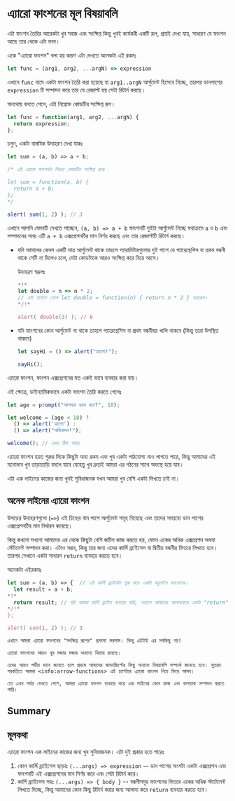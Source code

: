 # এ্যারো ফাংশনের মূল বিষয়াবলি

এটা ফাংশন তৈরির আরেকটা খুব সহজ এবং সংক্ষিপ্ত কিন্তু খুবই কার্যকরী একটি রূপ, প্রায়ই দেখা যায়, সাধারণ যে ফাংশন আছে তার থেকে এটা ভাল।


একে "এ্যারো ফাংশন" বলা হয় কারণ এটা দেখতে অনেকটা এই রকমঃ

```js
let func = (arg1, arg2, ...argN) => expression
```

এখানে `func` নামে একটা ফাংশন তৈরি করা হয়েছে যা `arg1..argN` আর্গুমেন্ট হিসেবে নিচ্ছে, তারপর ডানপাশের `expression` টি সম্পাদন করে তার যে রেজাল্ট হয় সেটা রিটার্ন করছে।

অন্যথায় বলতে গেলে, এটা নিম্নোক্ত কোডটির সংক্ষিপ্ত রূপ।

```js
let func = function(arg1, arg2, ...argN) {
  return expression;
};
```

চলুন, একটা বাস্তবিক উদাহরণ দেখা যাকঃ

```js run
let sum = (a, b) => a + b;

/* এই এ্যারো ফাংশনটা নিচের কোডটির সংক্ষিপ্ত রূপঃ

let sum = function(a, b) {
  return a + b;
};
*/

alert( sum(1, 2) ); // 3
```

এখানে আপনি যেমনটি দেখতে পাচ্ছেন, `(a, b) => a + b` ফাংশনটি দুইটা আর্গুমেন্ট নিচ্ছে যথাক্রমে `a` ও `b` এবং সম্পাদনের সময় এটি `a + b` এক্সপ্রেশনটির মান নির্ণয় করছে এবং তার রেজাল্টটি রিটার্ন করছে। 

- যদি আমাদের কেবল একটি মাত্র আর্গুমেন্ট থাকে তাহলে প্যারামিটারগুলোর দুই পাশে যে প্যারেন্থেসিস বা প্রথম বন্ধনী থাকে সেটি না দিলেও চলে, যেটা কোডটাকে আরও সংক্ষিপ্ত করে নিয়ে আসে। 

    উদাহরণ স্বরূপঃ

    ```js run
    *!*
    let double = n => n * 2;
    // এটা বলেতে গেলে let double = function(n) { return n * 2 } অন্যরূপ।  
    */!*

    alert( double(3) ); // 6
    ```

- যদি ফাংশনের কোন আর্গুমেন্ট না থাকে তাহলে প্যারেন্থেসিস বা প্রথম বন্ধনীদ্বয় খালি থাকবে (কিন্তু তারা উপস্থিত থাকবে)  

    ```js run
    let sayHi = () => alert("হ্যালো!");

    sayHi();
    ```

এ্যারো ফাংশন, ফাংশন এক্সপ্রেশনের মত একই ভাবে ব্যবহার করা যায়। 

এই ক্ষেত্রে, ডাইন্যামিকভাবে একটা ফাংশন তৈরি করতে গেলেঃ 

```js run
let age = prompt("আপনার বয়স কত?", 18);

let welcome = (age < 18) ?
  () => alert('হ্যালো') :
  () => alert("অভিবাদন!");

welcome(); // এখন ঠিক আছে
```

এ্যারো ফাংশন হয়ত শুরুর দিকে কিছুটা অন্য রকম এবং খুব একটা পাঠযোগ্য নাও লাগতে পারে, কিন্তু আমাদের এই মনোভাব খুব তাড়াতাড়ি বদলে যাবে যেহেতু খুব দ্রুতই আমরা এর গঠনের সাথে অভ্যস্থ হয়ে যাব।

এটা এক লাইনের কাজের জন্য খুবই সুবিধাজনক যখন আমরা খুব বেশি একটা লিখতে চাই না। 

## অনেক লাইনের এ্যারো ফাংশন

উপড়ের উদাহরণগুলো (`=>`) এই চিহ্নের বাম পাশে আর্গুমেন্ট সমূহ নিয়েছে এবং তাদের সাহায্যে ডান পাশের এক্সপ্রেশনটির মান নির্ধারন করেছে।

কিন্তু কখনো সখনো আমাদের এর থেকে কিছুটা বেশি জটিল কাজ করতে হয়, যেমন একের অধিক এক্সপ্রেশন অথবা স্টেটমেন্ট সম্পাদন করা। এটাও সম্ভব, কিন্তু তার জন্য এদের কার্লি ব্র্যাইসেস বা দ্বিতীয় বন্ধনীর ভিতরে লিখতে হবে। তারপর সেখানে একটা সাধারন `return` ব্যবহার করতে হবে।

অনেকটা এইরকমঃ

```js run
let sum = (a, b) => {  // এই কার্লি ব্র্যাইসটা শুরু করে একটা বহুলাইন ফাংশনের।
  let result = a + b;
*!*
  return result; // যদি আমরা কার্লি ব্র্যাইস ব্যবহার করি, তাহলে আমাদের আলাদাকরে একটা "return" ব্যবহার করা লাগবে। 
*/!*
};

alert( sum(1, 2) ); // 3
```

```smart header="More to come"
এখানে আমরা এ্যারো ফাংশনের "সংক্ষিপ্ত রূপের" প্রশংসা করলাম। কিন্তু এইটাই এর সবকিছু নয়! 

এ্যারো ফাংশনের আরও খুব মজার মজার অন্যান্য ফিচার রয়েছে।

এদের আরও গভীর ভাবে জানতে হলে প্রথমে আমাদের জাভাস্ক্রিপ্টের কিছু অন্যান্য বিষয়াবলি সম্পর্কে জানতে হবে। সুতরাং পরবর্তিতে আমরা <info:arrow-functions> এই চ্যাপ্টারে এ্যারো ফাংশন নিয়ে ফিরে আসব।

তো এখন পর্যন্ত দেখতে গেলে, আমরা এ্যারো ফাংশন ব্যবহার করে এক লাইনের কোন কাজ এবং কলব্যাক সম্পাদন করতে পারি। 
```

## Summary
## মূলকথা

এ্যারো ফাংশন এক লাইনের কাজের জন্য খুব সুবিধাজনক। এটা দুই প্রকার হতে পারেঃ 

1. কোন কার্লি ব্র্যাইসেস ছাড়াঃ `(...args) => expression` -- ডান পাশের অংশটা একটা এক্সপ্রেশন এবং ফাংশনটি এই এক্সপ্রেশনের মান নির্ণয় করে এবং সেটা রিটার্ন করে।
2. কার্লি ব্র্যাইসেস সহঃ `(...args) => { body }` -- বন্ধনীসমূহ ফাংশনের ভিতরে একের অধিক স্ট্যাটমেন্ট লিখতে দিচ্ছে, কিন্তু আমাদের কোন কিছু রিটার্ন করার জন্য আলাদা করে `return` ব্যবহার করতে হবে।
